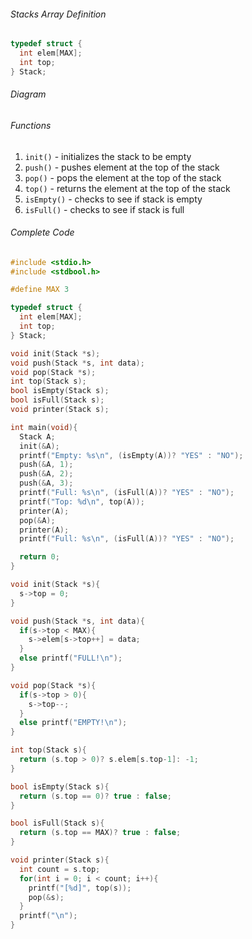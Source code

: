 ###### Stacks Array Definition
```c
typedef struct {
  int elem[MAX];
  int top;
} Stack;
```

###### Diagram


###### Functions
1. `init()` - initializes the stack to be empty
2. `push()` - pushes element at the top of the stack
3. `pop()` - pops the element at the top of the stack
4. `top()` - returns the element at the top of the stack
5. `isEmpty()` - checks to see if stack is empty
6. `isFull()` - checks to see if stack is full

###### Complete Code
```c
#include <stdio.h>
#include <stdbool.h>

#define MAX 3

typedef struct {
  int elem[MAX];
  int top;
} Stack;

void init(Stack *s);
void push(Stack *s, int data);
void pop(Stack *s);
int top(Stack s);
bool isEmpty(Stack s);
bool isFull(Stack s);
void printer(Stack s);

int main(void){
  Stack A;
  init(&A);
  printf("Empty: %s\n", (isEmpty(A))? "YES" : "NO");
  push(&A, 1);
  push(&A, 2);
  push(&A, 3);
  printf("Full: %s\n", (isFull(A))? "YES" : "NO");
  printf("Top: %d\n", top(A));
  printer(A);
  pop(&A);
  printer(A);
  printf("Full: %s\n", (isFull(A))? "YES" : "NO");

  return 0;
}

void init(Stack *s){
  s->top = 0;
}

void push(Stack *s, int data){
  if(s->top < MAX){
    s->elem[s->top++] = data;
  }
  else printf("FULL!\n");
}

void pop(Stack *s){
  if(s->top > 0){
    s->top--;
  }
  else printf("EMPTY!\n");
}

int top(Stack s){
  return (s.top > 0)? s.elem[s.top-1]: -1;
}

bool isEmpty(Stack s){
  return (s.top == 0)? true : false;
}

bool isFull(Stack s){
  return (s.top == MAX)? true : false;
}

void printer(Stack s){
  int count = s.top;
  for(int i = 0; i < count; i++){
    printf("[%d]", top(s));
    pop(&s);
  }
  printf("\n");
}
```
